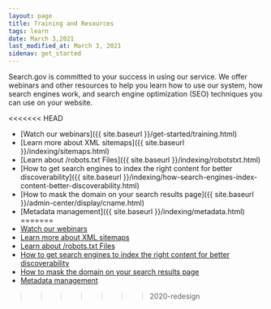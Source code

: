 ```yaml
---
layout: page
title: Training and Resources
tags: learn
date: March 3,2021
last_modified_at: March 3, 2021
sidenav: get_started
---
```


Search.gov is committed to your success in using our service. We offer webinars and other resources to help you learn how to use our system, how search engines work, and search engine optimization (SEO) techniques you can use on your website.

<<<<<<< HEAD
* [Watch our webinars]({{ site.baseurl }}/get-started/training.html)
* [Learn more about XML sitemaps]({{ site.baseurl }}/indexing/sitemaps.html)
* [Learn about /robots.txt Files]({{ site.baseurl }}/indexing/robotstxt.html)
* [How to get search engines to index the right content for better discoverability]({{ site.baseurl }}/indexing/how-search-engines-index-content-better-discoverability.html)
* [How to mask the domain on your search results page]({{ site.baseurl }}/admin-center/display/cname.html)
* [Metadata management]({{ site.baseurl }}/indexing/metadata.html)
=======
* [Watch our webinars](https://search.gov/get-started/training.html)
* [Learn more about XML sitemaps](https://search.gov/indexing/sitemaps.html)
* [Learn about /robots.txt Files](https://search.gov/indexing/robotstxt.html)
* [How to get search engines to index the right content for better discoverability](https://search.gov/indexing/how-search-engines-index-content-better-discoverability.html)
* [How to mask the domain on your search results page](https://search.gov/admin-center/display/cname.html)
* [Metadata management](https://search.gov/indexing/metadata.html)
>>>>>>> 2020-redesign
